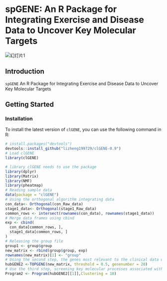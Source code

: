 # spGENE: An R Package for Integrating Exercise and Disease Data to Uncover Key Molecular Targets
![幻灯片1](https://github.com/lizheng199729/clGENE/assets/138444869/283902d1-f83c-46e3-a725-d13fc8b20639)


## Introduction

`spGENE` An R Package for Integrating Exercise and Disease Data to Uncover Key Molecular Targets


## Getting Started

### Installation

To install the latest version of `clGENE`, you can use the following command in R:

```R
# install.packages("devtools")
devtools::install_github("lizheng199729/clGENE-0.9")
# Load clGENE
library(clGENE)

# library clGENE needs to use the package
library(dplyr)
library(Matrix)
library(NMF)
library(pheatmap)
# Reading sample data
data(package = "clGENE")
# Using the orthogonal algorithm integrating data
con_data<- Orthogonal(con_Raw_data)
stage1_data<- Orthogonal(stage1_Raw_data)
common_rows <- intersect(rownames(con_data), rownames(stage1_data))
# Merge data frames using cbind
exp <- cbind(
  con_data[common_rows, ],
  stage1_data[common_rows, ]
)
# Releasing the group file
group1 <- group$group
new_matrix <- rbind(group$group, exp)
rownames(new_matrix)[1] <- "group"
# Using the second step, the genes most relevant to the clinical data were calculated
hubGENE2 <-TOPGENE(new_matrix, threshold = 0.5, genenumber = 20)
# Use the third step, screening key molecular processes associated with clinical information
Program2 <- Program(hubGENE2[[1]],Clustering = 10)

